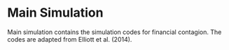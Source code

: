 # Main Simulation

Main simulation contains the simulation codes for financial contagion. The codes are adapted from Elliott et al. (2014).

